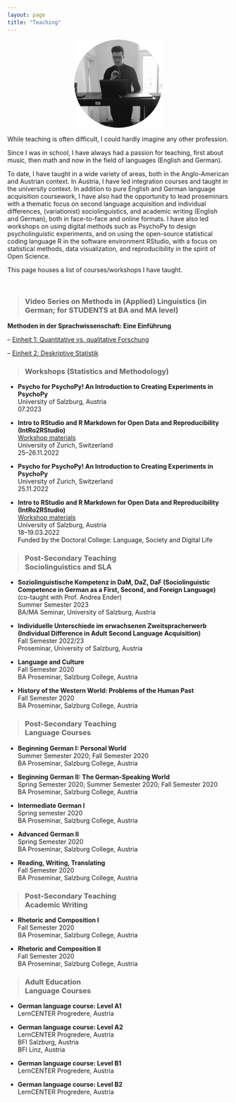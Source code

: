 ```yaml
---
layout: page
title: "Teaching"
---
```


<p align="center">
  <img width="200" height="200" src="/images/TeachingPhoto.png">
</p>

While teaching is often difficult, I could hardly imagine any other profession.
 
Since I was in school, I have always had a passion for teaching, first about music, then math and now in the field of languages (English and German).

To date, I have taught in a wide variety of areas, both in the Anglo-American and Austrian context. In Austria, I have led integration courses and taught in the university context. In addition to pure English and German language acquisition coursework, I have also had the opportunity to lead proseminars with a thematic focus on second language acquisition and individual differences, (variationist) sociolinguistics, and academic writing (English and German), both in face-to-face and online formats. I have also led workshops on using digital methods such as PsychoPy to design psycholinguistic experiments, and on using the open-source statistical coding language R in the software environment RStudio, with a focus on statistical methods, data visualization, and reproducibility in the spirit of Open Science. 

This page houses a list of courses/workshops I have taught. 

<br> 

> ### Video Series on Methods in (Applied) Linguistics (in German; for STUDENTS at BA and MA level)

**Methoden in der Sprachwissenschaft: Eine Einführung** 

– [Einheit 1: Quantitative vs. qualitative Forschung](https://pro.panopto.com/Panopto/Pages/Viewer.aspx?tid=897bbd85-ee1c-493c-98cb-afef00f942c1)

– [Einheit 2: Deskriptive Statistik](https://pro.panopto.com/Panopto/Pages/Viewer.aspx?tid=0dc27fe0-5596-4db5-a651-afef00f95f5b) 


> ### Workshops (Statistics and Methodology)

- **Psycho for PsychoPy! An Introduction to Creating Experiments in PsychoPy** <br> University of Salzburg, Austria <br> 07.2023

- **Intro to RStudio and R Markdown for Open Data and Reproducibility (IntRo2RStudio)** <br> [Workshop materials](https://masonwirtz.github.io/intRo2RStudio/) <br> University of Zurich, Switzerland <br> 25–26.11.2022

- **Psycho for PsychoPy! An Introduction to Creating Experiments in PsychoPy** <br> University of Zurich, Switzerland <br> 25.11.2022

- **Intro to RStudio and R Markdown for Open Data and Reproducibility (IntRo2RStudio)** <br> [Workshop materials](https://masonwirtz.github.io/intRo2RStudio/) <br> University of Salzburg, Austria <br> 18–19.03.2022 <br> Funded by the Doctoral College: Language, Society and Digital Life


> ### Post-Secondary Teaching <br> Sociolinguistics and SLA

- **Soziolinguistische Kompetenz in DaM, DaZ, DaF (Sociolinguistic Competence in German as a First, Second, and Foreign Language)** (co-taught with Prof. Andrea Ender) <br> Summer Semester 2023 <br> BA/MA Seminar, University of Salzburg, Austria

- **Individuelle Unterschiede im erwachsenen Zweitspracherwerb (Individual Difference in Adult Second Language Acquisition)** <br> Fall Semester 2022/23 <br> Proseminar, University of Salzburg, Austria

- **Language and Culture** <br> Fall Semester 2020 <br> BA Proseminar, Salzburg College, Austria

- **History of the Western World: Problems of the Human Past** <br> Fall Semester 2020 <br> BA Proseminar, Salzburg College, Austria


> ### Post-Secondary Teaching <br> Language Courses

- **Beginning German I: Personal World** <br> Summer Semester 2020; Fall Semester 2020 <br> BA Proseminar, Salzburg College, Austria

- **Beginning German II: The German-Speaking World** <br> Spring Semester 2020; Summer Semester 2020; Fall Semester 2020 <br> BA Proseminar, Salzburg College, Austria

- **Intermediate German I** <br> Spring semester 2020 <br> BA Proseminar, Salzburg College, Austria

- **Advanced German II** <br> Spring Semester 2020 <br> BA Proseminar, Salzburg College, Austria

- **Reading, Writing, Translating** <br> Fall Semester 2020 <br> BA Proseminar, Salzburg College, Austria


> ### Post-Secondary Teaching <br> Academic Writing

- **Rhetoric and Composition I** <br> Fall Semester 2020 <br> BA Proseminar, Salzburg College, Austria

- **Rhetoric and Composition II** <br> Fall Semester 2020 <br> BA Proseminar, Salzburg College, Austria


> ### Adult Education <br> Language Courses

- **German language course: Level A1** <br> LernCENTER Progredere, Austria

- **German language course: Level A2** <br> LernCENTER Progredere, Austria <br> BFI Salzburg, Austria <br> BFI Linz, Austria

- **German language course: Level B1** <br> LernCENTER Progredere, Austria

- **German language course: Level B2** <br> LernCENTER Progredere, Austria

